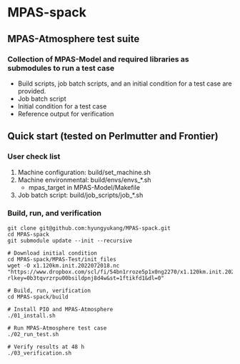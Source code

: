 # MPAS-spack
## MPAS-Atmosphere test suite
### Collection of MPAS-Model and required libraries as submodules to run a test case

- Build scripts, job batch scripts, and an initial condition for a test case are provided.
- Job batch script
- Initial condition for a test case
- Reference output for verification  

## Quick start (tested on Perlmutter and Frontier)

### User check list
1. Machine configuration: build/set_machine.sh
2. Machine environmental: build/envs/envs_*.sh
   - mpas_target in MPAS-Model/Makefile
3. Job batch script: build/job_scripts/job_*.sh

### Build, run, and verification

```
git clone git@github.com:hyungyukang/MPAS-spack.git
cd MPAS-spack
git submodule update --init --recursive

# Download initial condition
cd MPAS-spack/MPAS-Test/init_files
wget -O x1.120km.init.2022072018.nc "https://www.dropbox.com/scl/fi/54bn1rroze5p1x0ng2270/x1.120km.init.2022072018.nc?rlkey=0b3tqvrzrpu00bsildpnj8d4w&st=1ftikfd1&dl=0"

# Build, run, verification
cd MPAS-spack/build

# Install PIO and MPAS-Atmosphere
./01_install.sh

# Run MPAS-Atmosphere test case
./02_run_test.sh

# Verify results at 48 h
./03_verification.sh
```


